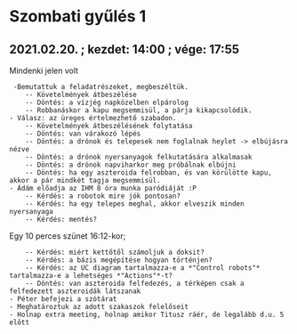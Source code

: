 # Szombati gyűlés 1

## 2021.02.20. ; kezdet: 14:00 ; vége: 17:55

Mindenki jelen volt

	 -Bemutattuk a feladatrészeket, megbeszéltük.
		-- Követelmények átbeszélése
		-- Döntés: a vízjég napközelben elpárolog
		-- Robbanáskor a kapu megsemmisül, a párja kikapcsolódik.
	- Válasz: az üreges értelmezhető szabadon.
		-- Követelmények átbeszélésének folytatása
		-- Döntés: van várakozó lépés
		-- Döntés: a drónok és telepesek nem foglalnak heylet -> elbújásra nézve
		-- Döntés: a drónok nyersanyagok felkutatására alkalmasak
		-- Döntés: a drónok napviharkor meg próbálnak elbújni
		-- Döntés: ha egy aszteroida felrobban, és van körülötte kapu, akkor a pár mindkét tagja megsemmisül.
	- Ádám előadja az IHM 8 óra munka paródiáját :P
		-- Kérdés: a robotok mire jók pontosan?
		-- Kérdés: ha egy telepes meghal, akkor elveszik minden nyersanyaga
		-- Kérdés: mentés?

Egy 10 perces szünet 16:12-kor;

		-- Kérdés: miért kettőtől számoljuk a doksit?
		-- Kérdés: a bázis megépítése hogyan történjen?
		-- Kérdés: az UC diagram tartalmazza-e a *"Control robots"* tartalmazza-e a lehetséges *"Actions"*-t?
		-- Döntés: van aszteroida felfedezés, a térképen csak a felfedezett aszteroidák látszanak
	- Péter befejezi a szótárat
	- Meghatároztuk az adott szakaszok felelőseit
	- Holnap extra meeting, holnap amikor Titusz ráér, de legalább d.u. 5 előtt